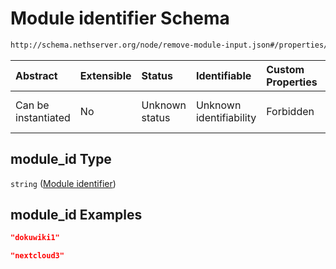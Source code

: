 # Module identifier Schema

```txt
http://schema.nethserver.org/node/remove-module-input.json#/properties/module_id
```



| Abstract            | Extensible | Status         | Identifiable            | Custom Properties | Additional Properties | Access Restrictions | Defined In                                                                         |
| :------------------ | :--------- | :------------- | :---------------------- | :---------------- | :-------------------- | :------------------ | :--------------------------------------------------------------------------------- |
| Can be instantiated | No         | Unknown status | Unknown identifiability | Forbidden         | Allowed               | none                | [remove-module-input.json\*](node/remove-module-input.json "open original schema") |

## module\_id Type

`string` ([Module identifier](remove-module-input-properties-module-identifier.md))

## module\_id Examples

```json
"dokuwiki1"
```

```json
"nextcloud3"
```
